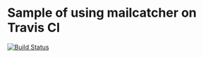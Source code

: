 # Sample of using mailcatcher on Travis CI


[![Build Status](https://travis-ci.org/suzuki86/sample-of-using-mailcatcher-on-travisci.svg?branch=master)](https://travis-ci.org/suzuki86/sample-of-using-mailcatcher-on-travisci)
